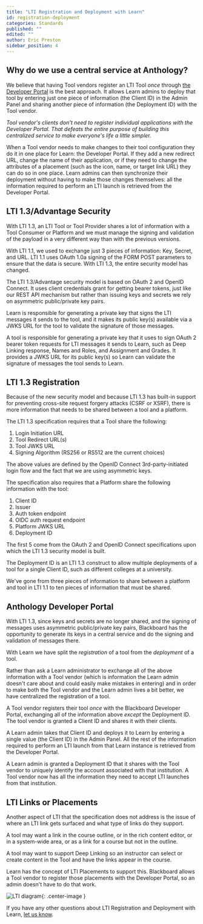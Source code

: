 ```yaml
---
title: "LTI Registration and Deployment with Learn"
id: registration-deployment
categories: Standards
published: ""
edited: ""
author: Eric Preston
sidebar_position: 4
---
```

<VersioningTracker frontMatter={frontMatter}/>

## Why do we use a central service at Anthology?

We believe that having Tool vendors register an LTI Tool _once_ through [the Developer Portal](https://developer.anthology.com/) is the best approach. It allows Learn admins to deploy that tool by entering just one piece of information (the Client ID) in the Admin Panel and sharing another piece of information (the Deployment ID) with the Tool vendor.

_Tool vendor's clients don't need to register individual applications with the Developer Portal. That defeats the entire purpose of building this centralized service to make everyone's life a little simpler._

When a Tool vendor needs to make changes to their tool configuration they do it in one place for Learn: the Developer Portal. If they add a new redirect URL, change the name of their application, or if they need to change the attributes of a placement (such as the icon, name, or target link URL) they can do so in one place. Learn admins can then synchronize their deployment without having to make those changes themselves: all the information required to perform an LTI launch is retrieved from the Developer Portal.

## LTI 1.3/Advantage Security

With LTI 1.3, an LTI Tool or Tool Provider shares a lot of information with a Tool Consumer or Platform and we must manage the signing and validation of the payload in a very different way than with the previous versions.

With LTI 1.1, we used to exchange just 3 pieces of information: Key, Secret, and URL. LTI 1.1 uses OAuth 1.0a signing of the FORM POST parameters to ensure that the data is secure. With LTI 1.3, the entire security model has changed.

The LTI 1.3/Advantage security model is based on OAuth 2 and OpenID Connect. It uses client credentials grant for getting bearer tokens, just like our REST API mechanism but rather than issuing keys and secrets we rely on asymmetric public/private key pairs.

Learn is responsible for generating a private key that signs the LTI messages it sends to the tool, and it makes its public key(s) available via a JWKS URL for the tool to validate the signature of those messages.

A tool is responsible for generating a private key that it uses to sign OAuth 2 bearer token requests for LTI messages it sends to Learn, such as Deep Linking response, Names and Roles, and Assignment and Grades. It provides a JWKS URL for its public key(s) so Learn can validate the signature of messages the tool sends to Learn.

## LTI 1.3 Registration

Because of the new security model and because LTI 1.3 has built-in support for preventing cross-site request forgery attacks (CSRF or XSRF), there is more information that needs to be shared between a tool and a platform.

The LTI 1.3 specification requires that a Tool share the following:

1. Login Initiation URL
2. Tool Redirect URL(s)
3. Tool JWKS URL
4. Signing Algorithm (RS256 or RS512 are the current choices)

The above values are defined by the OpenID Connect 3rd-party-initiated login flow and the fact that we are using asymmetric keys.

The specification also requires that a Platform share the following information with the tool:

1. Client ID
2. Issuer
3. Auth token endpoint
4. OIDC auth request endpoint
5. Platform JWKS URL
6. Deployment ID

The first 5 come from the OAuth 2 and OpenID Connect specifications upon which the LTI 1.3 security model is built.

The Deployment ID is an LTI 1.3 construct to allow multiple deployments of a tool for a single Client ID, such as different colleges at a university.

We've gone from three pieces of information to share between a platform and tool in LTI 1.1 to ten pieces of information that must be shared.

## Anthology Developer Portal

With LTI 1.3, since keys and secrets are no longer shared, and the signing of messages uses asymmetric public/private key pairs, Blackboard has the opportunity to generate its keys in a central service and do the signing and validation of messages there.

With Learn we have split the _registration_ of a tool from the _deployment_ of a tool.

Rather than ask a Learn administrator to exchange all of the above information with a Tool vendor (which is information the Learn admin doesn't care about and could easily make mistakes in entering) and in order to make both the Tool vendor and the Learn admin lives a bit better, we have centralized the registration of a tool.

A Tool vendor registers their tool _once_ with the Blackboard Developer Portal, exchanging all of the information above _except_ the Deployment ID. The tool vendor is granted a Client ID and shares it with their clients.

A Learn admin takes that Client ID and deploys it to Learn by entering a single value (the Client ID) in the Admin Panel. All the rest of the information required to perform an LTI launch from that Learn instance is retrieved from the Developer Portal.

A Learn admin is granted a Deployment ID that it shares with the Tool vendor to uniquely identify the account associated with that institution. A Tool vendor now has all the information they need to accept LTI launches from that institution.

## LTI Links or Placements

Another aspect of LTI that the specification does not address is the issue of where an LTI link gets surfaced and what type of links do they support.

A tool may want a link in the course outline, or in the rich content editor, or in a system-wide area, or as a link for a course but not in the outline.

A tool may want to support Deep Linking so an instructor can select or create content in the Tool and have the links appear in the course.

Learn has the concept of LTI Placements to support this. Blackboard allows a Tool vendor to register those placements with the Developer Portal, so an admin doesn't have to do that work.

![LTI diagram](/assets/img/ltidiagram.png){: .center-image }

If you have any other questions about LTI Registration and Deployment with Learn, <a href="mailto:developers@anthology.com?subject=LTI Registration and Deployment with Learn">let us know</a>.
<AuthorBox frontMatter={frontMatter}/>
